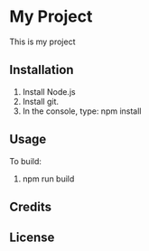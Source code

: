 # My Project
This is my project

## Installation
1. Install Node.js
2. Install git.
3. In the console, type: npm install


## Usage
To build:

1. npm run build


## Credits

## License
